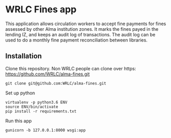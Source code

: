 # WRLC Fines app
This application allows circulation workers to accept fine payments for fines assessed by other Alma institution zones. It marks the fines payed in the lending IZ, and keeps an audit log of transactions. The audit log can be used to do a monthly fine payment reconciliation between libraries.

## Installation
Clone this repository. Non WRLC people can clone over https: https://github.com/WRLC/alma-fines.git
```
git clone git@github.com:WRLC/alma-fines.git
```
Set up python
```
virtualenv -p python3.6 ENV
source ENV/bin/activate
pip install -r requirements.txt
```
Run this app
```
gunicorn -b 127.0.0.1:8000 wsgi:app
```

